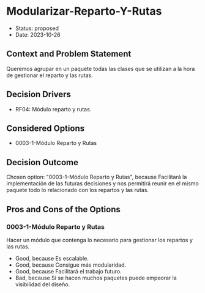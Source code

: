 # Modularizar-Reparto-Y-Rutas

* Status: proposed
* Date: 2023-10-26

## Context and Problem Statement

Queremos agrupar en un paquete todas las clases que se utilizan a la hora de gestionar el reparto y las rutas.

## Decision Drivers

* RF04: Módulo reparto y rutas.

## Considered Options

* 0003-1-Módulo Reparto y Rutas

## Decision Outcome

Chosen option: "0003-1-Módulo Reparto y Rutas", because Facilitará la implementación de las futuras decisiones y nos permitirá reunir en el mismo paquete todo lo relacionado con los repartos y las rutas.

## Pros and Cons of the Options

### 0003-1-Módulo Reparto y Rutas

Hacer un módulo que contenga lo necesario para gestionar los repartos y las rutas.

* Good, because Es escalable.
* Good, because Consigue más modularidad.
* Good, because Facilitará el trabajo futuro.
* Bad, because Si se hacen muchos paquetes puede empeorar la visibilidad del diseño.
